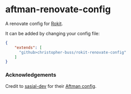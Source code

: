 # aftman-renovate-config
A renovate config for [Rokit](https://github.com/rojo-rbx/rokit).

It can be added by changing your config file:

```json
{
    "extends": [
      "github>christopher-buss/rokit-renovate-config"
    ]
}
```


### Acknowledgements

Credit to [sasial-dev](https://github.com/sasial-dev) for their [Aftman config](https://github.com/sasial-dev/aftman-renovate-config).
